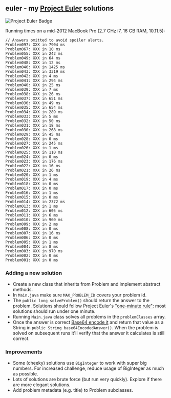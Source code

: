 ## euler - my [Project Euler][1] solutions

![Project Euler Badge](http://i.imgur.com/8qsRbxN.png "Project Euler Badge")

Running times on a mid-2012 MacBook Pro (2.7 GHz i7, 16 GB RAM, 10.11.5):

```
// Answers omitted to avoid spoiler alerts.
Problem097: XXX in 7904 ms
Problem067: XXX in 10 ms
Problem055: XXX in 242 ms
Problem049: XXX in 64 ms
Problem048: XXX in 12 ms
Problem046: XXX in 1425 ms
Problem043: XXX in 3319 ms
Problem042: XXX in 4 ms
Problem041: XXX in 294 ms
Problem040: XXX in 25 ms
Problem039: XXX in 7 ms
Problem038: XXX in 26 ms
Problem037: XXX in 651 ms
Problem036: XXX in 49 ms
Problem035: XXX in 654 ms
Problem034: XXX in 289 ms
Problem033: XXX in 5 ms
Problem032: XXX in 50 ms
Problem031: XXX in 18 ms
Problem030: XXX in 268 ms
Problem029: XXX in 45 ms
Problem028: XXX in 0 ms
Problem027: XXX in 245 ms
Problem026: XXX in 1 ms
Problem025: XXX in 110 ms
Problem024: XXX in 0 ms
Problem023: XXX in 176 ms
Problem022: XXX in 16 ms
Problem021: XXX in 26 ms
Problem020: XXX in 1 ms
Problem019: XXX in 4 ms
Problem018: XXX in 0 ms
Problem017: XXX in 0 ms
Problem016: XXX in 1 ms
Problem015: XXX in 0 ms
Problem014: XXX in 2372 ms
Problem013: XXX in 1 ms
Problem012: XXX in 605 ms
Problem011: XXX in 6 ms
Problem010: XXX in 960 ms
Problem009: XXX in 2 ms
Problem008: XXX in 0 ms
Problem007: XXX in 16 ms
Problem006: XXX in 0 ms
Problem005: XXX in 1 ms
Problem004: XXX in 8 ms
Problem003: XXX in 970 ms
Problem002: XXX in 0 ms
Problem001: XXX in 0 ms
```

### Adding a new solution
* Create a new class that inherits from Problem and implement abstract methods.
* In `Main.java` make sure `MAX_PROBLEM_ID` covers your problem id.
* The `public long solveProblem()` should return the answer to the problem. Solutions should follow Project Euler's ["one-minute rule"][3]: most solutions should run under one minute. 
* Running `Main.java` class solves all problems in the `problemClasses` array.
* Once the answer is correct [Base64 encode it][2] and return that value as a String in `public String base64EncodedAnswer()`. When the problem is solved on subsequent runs it'll verify that the answer it calculates is still correct.

### Improvements
* Some (cheeky) solutions use `BigInteger` to work with super big numbers. For increased challenge, reduce usage of BigInteger as much as possible.
* Lots of solutions are brute force (but run very quickly). Explore if there are more elegant solutions. 
* Add problem metadata (e.g. title) to Problem subclasses.

[1]: https://projecteuler.net/
[2]: https://www.base64encode.org/
[3]: https://projecteuler.net/about
